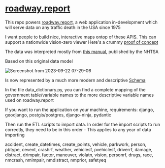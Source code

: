 # [roadway.report](https://roadway.report)

This repo powers [roadway.report](https://roadway.report), a web application in-development which will serve data on any traffic death in the USA since 1975

I want people to build nice, interactive maps ontop of these APIS. This can support a nationwide vision-zero viewer
Here's a crummy [proof of concept](https://roadway.report/home)

The data was interpreted mostly from [this manual](https://crashstats.nhtsa.dot.gov/Api/Public/ViewPublication/813556), published by the NHTSA

Based on this original data model

![Screenshot from 2023-09-22 07-29-06](https://github.com/bencarneiro/ntsb/assets/63479105/52ab1a18-5d50-48c0-a416-cf2d4b148f4f)

Is now represented by a much more modern and descriptive [Schema](https://roadway.report/schema)

In the file data_dictionary.py, you can find a complete mapping of the government table/variable names to the more descriptive variable names used on roadway.report

If you want to run the application on your machine, 
requirements: django, geodjango, postgis/postgres, django-ninja, pydantic

Then run the ETL scripts to import data. In order for the import scripts to run correctly, they need to be in this order - This applies to any year of data importing

accident, create_datetimes, create_points, vehicle, parkwork, person, pbtype, cevent, crashrf, weather, vehiclesf, pvehiclesf, driverrf, damage, distract, drimpair, factor, maneuver, violatn, vision, personrf, drugs, race, nmcrash, nmimpair, nmdistract, nmprior, safetyeq


